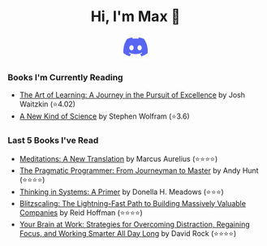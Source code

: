 <h1 align="center">Hi, I'm Max 👋</h1>

<p align="center">
  <a href="https://discordapp.com/channels/@me/USERID/694118037036466187">
    <img alt="Discord" title="Discord" height="48" width="48" src="assets/discordIcon.svg">
  </a>
</p>

### Books I'm Currently Reading

<!-- GOODREADS-LIST:START -->
- [The Art of Learning: A Journey in the Pursuit of Excellence](https://www.goodreads.com/review/show/4764921055?utm_medium=api&utm_source=rss) by Josh Waitzkin (⭐️4.02)
- [A New Kind of Science](https://www.goodreads.com/review/show/4668876684?utm_medium=api&utm_source=rss) by Stephen Wolfram (⭐️3.6)
<!-- GOODREADS-LIST:END -->
### Last 5 Books I've Read

<!-- GOODREADS-READ-LIST:START -->
- [Meditations: A New Translation](https://www.goodreads.com/review/show/4682123972?utm_medium=api&utm_source=rss) by Marcus Aurelius (⭐⭐⭐⭐)
- [The Pragmatic Programmer: From Journeyman to Master](https://www.goodreads.com/review/show/4319439872?utm_medium=api&utm_source=rss) by Andy Hunt (⭐⭐⭐⭐)
- [Thinking in Systems: A Primer](https://www.goodreads.com/review/show/4286378104?utm_medium=api&utm_source=rss) by Donella H. Meadows (⭐⭐⭐)
- [Blitzscaling: The Lightning-Fast Path to Building Massively Valuable Companies](https://www.goodreads.com/review/show/3868246701?utm_medium=api&utm_source=rss) by Reid Hoffman (⭐⭐⭐⭐)
- [Your Brain at Work: Strategies for Overcoming Distraction, Regaining Focus, and Working Smarter All Day Long](https://www.goodreads.com/review/show/4593763340?utm_medium=api&utm_source=rss) by David Rock (⭐⭐⭐⭐)
<!-- GOODREADS-READ-LIST:END -->
